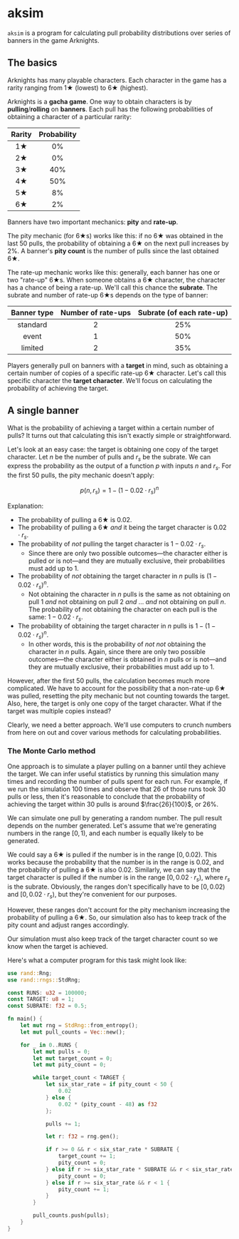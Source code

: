 # aksim

`aksim` is a program for calculating pull probability distributions over series of banners in the game Arknights.

## The basics

Arknights has many playable characters. Each character in the game has a rarity ranging from 1★ (lowest) to 6★ (highest).

Arknights is a **gacha game**. One way to obtain characters is by **pulling**/**rolling** on **banners**. Each pull has the following probabilities of obtaining a character of a particular rarity:

| Rarity | Probability |
| :----: | :---------: |
|   1★   |     0%      |
|   2★   |     0%      |
|   3★   |     40%     |
|   4★   |     50%     |
|   5★   |     8%      |
|   6★   |     2%      |

Banners have two important mechanics: **pity** and **rate-up**.

The pity mechanic (for 6★s) works like this: if no 6★ was obtained in the last 50 pulls, the probability of obtaining a 6★ on the next pull increases by 2%. A banner's **pity count** is the number of pulls since the last obtained 6★.

The rate-up mechanic works like this: generally, each banner has one or two "rate-up" 6★s. When someone obtains a 6★ character, the character has a chance of being a rate-up. We'll call this chance the **subrate**. The subrate and number of rate-up 6★s depends on the type of banner:

| Banner type | Number of rate-ups | Subrate (of each rate-up) |
| :---------: | :----------------: | :-----------------------: |
|  standard   |         2          |            25%            |
|    event    |         1          |            50%            |
|   limited   |         2          |            35%            |

Players generally pull on banners with a **target** in mind, such as obtaining a certain number of copies of a specific rate-up 6★ character. Let's call this specific character the **target character**. We'll focus on calculating the probability of achieving the target.

## A single banner

What is the probability of achieving a target within a certain number of pulls? It turns out that calculating this isn't exactly simple or straightforward.

Let's look at an easy case: the target is obtaining one copy of the target character. Let $n$ be the number of pulls and $r_s$ be the subrate. We can express the probability as the output of a function $p$ with inputs $n$ and $r_s$. For the first 50 pulls, the pity mechanic doesn't apply:

$$p(n, r_s) = 1 - (1 - 0.02 \cdot r_s)^n$$

Explanation:

- The probability of pulling a 6★ is $0.02$.
- The probability of pulling a 6★ *and* it being the target character is $0.02 \cdot r_s$.
- The probability of *not* pulling the target character is $1 - 0.02 \cdot r_s$.
	- Since there are only two possible outcomes—the character either is pulled or is not—and they are mutually exclusive, their probabilities must add up to $1$.
- The probability of *not* obtaining the target character in $n$ pulls is $(1 - 0.02 \cdot r_s)^n$.
	- Not obtaining the character in $n$ pulls is the same as not obtaining on pull 1 *and* not obtaining on pull 2 *and* ... *and* not obtaining on pull $n$. The probability of not obtaining the character on each pull is the same: $1 - 0.02 \cdot r_s$.
- The probability of obtaining the target character in $n$ pulls is $1 - (1 - 0.02 \cdot r_s)^n$.
	- In other words, this is the probability of *not* *not* obtaining the character in $n$ pulls. Again, since there are only two possible outcomes—the character either is obtained in $n$ pulls or is not—and they are mutually exclusive, their probabilities must add up to $1$.

However, after the first 50 pulls, the calculation becomes much more complicated. We have to account for the possibility that a non-rate-up 6★ was pulled, resetting the pity mechanic but not counting towards the target. Also, here, the target is only one copy of the target character. What if the target was multiple copies instead?

Clearly, we need a better approach. We'll use computers to crunch numbers from here on out and cover various methods for calculating probabilities.

### The Monte Carlo method

One approach is to simulate a player pulling on a banner until they achieve the target. We can infer useful statistics by running this simulation many times and recording the number of pulls spent for each run. For example, if we run the simulation 100 times and observe that 26 of those runs took 30 pulls or less, then it's reasonable to conclude that the probability of achieving the target within 30 pulls is around $\frac{26}{100}$, or 26%.

We can simulate one pull by generating a random number. The pull result depends on the number generated. Let's assume that we're generating numbers in the range $[0, 1)$, and each number is equally likely to be generated. 

We could say a 6★ is pulled if the number is in the range $[0, 0.02)$. This works because the probability that the number is in the range is $0.02$, and the probability of pulling a 6★ is also $0.02$. Similarly, we can say that the target character is pulled if the number is in the range $[0, 0.02 \cdot r_s)$, where $r_s$ is the subrate. Obviously, the ranges don't specifically have to be $[0, 0.02)$ and $[0, 0.02 \cdot r_s)$, but they're convenient for our purposes.

However, these ranges don't account for the pity mechanism increasing the probability of pulling a 6★. So, our simulation also has to keep track of the pity count and adjust ranges accordingly.

Our simulation must also keep track of the target character count so we know when the target is achieved.

Here's what a computer program for this task might look like:

```rust
use rand::Rng;
use rand::rngs::StdRng;

const RUNS: u32 = 100000;
const TARGET: u8 = 1;
const SUBRATE: f32 = 0.5;

fn main() {
	let mut rng = StdRng::from_entropy();
	let mut pull_counts = Vec::new();

	for _ in 0..RUNS {
		let mut pulls = 0;
		let mut target_count = 0;
		let mut pity_count = 0;

		while target_count < TARGET {
			let six_star_rate = if pity_count < 50 {
				0.02
			} else {
				0.02 * (pity_count - 48) as f32
			};

			pulls += 1;

			let r: f32 = rng.gen();

			if r >= 0 && r < six_star_rate * SUBRATE {
				target_count += 1;
				pity_count = 0;
			} else if r >= six_star_rate * SUBRATE && r < six_star_rate {
				pity_count = 0;
			} else if r >= six_star_rate && r < 1 {
				pity_count += 1;
			}
		}

		pull_counts.push(pulls);
	}
}
```